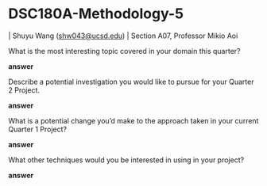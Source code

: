 # DSC180A-Methodology-5
| Shuyu Wang (shw043@ucsd.edu)
| Section A07, Professor Mikio Aoi

What is the most interesting topic covered in your domain this quarter?

**answer**

Describe a potential investigation you would like to pursue for your Quarter 2 Project.

**answer**

What is a potential change you’d make to the approach taken in your current Quarter 1 Project?

**answer**

What other techniques would you be interested in using in your project?

**answer**




